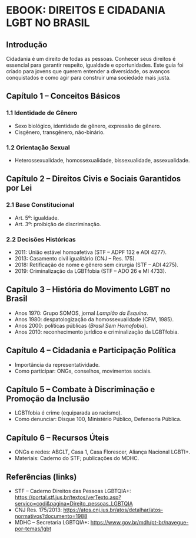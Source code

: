 # EBOOK: DIREITOS E CIDADANIA LGBT NO BRASIL

## Introdução
Cidadania é um direito de todas as pessoas. Conhecer seus direitos é essencial para garantir respeito, igualdade e oportunidades. Este guia foi criado para jovens que querem entender a diversidade, os avanços conquistados e como agir para construir uma sociedade mais justa.

## Capítulo 1 – Conceitos Básicos
### 1.1 Identidade de Gênero
- Sexo biológico, identidade de gênero, expressão de gênero.
- Cisgênero, transgênero, não-binário.

### 1.2 Orientação Sexual
- Heterossexualidade, homossexualidade, bissexualidade, assexualidade.

## Capítulo 2 – Direitos Civis e Sociais Garantidos por Lei
### 2.1 Base Constitucional
- Art. 5º: igualdade.
- Art. 3º: proibição de discriminação.

### 2.2 Decisões Históricas
- 2011: União estável homoafetiva (STF – ADPF 132 e ADI 4277).
- 2013: Casamento civil igualitário (CNJ – Res. 175).
- 2018: Retificação de nome e gênero sem cirurgia (STF – ADI 4275).
- 2019: Criminalização da LGBTfobia (STF – ADO 26 e MI 4733).

## Capítulo 3 – História do Movimento LGBT no Brasil
- Anos 1970: Grupo SOMOS, jornal *Lampião da Esquina*.
- Anos 1980: despatologização da homossexualidade (CFM, 1985).
- Anos 2000: políticas públicas (*Brasil Sem Homofobia*).
- Anos 2010: reconhecimento jurídico e criminalização da LGBTfobia.

## Capítulo 4 – Cidadania e Participação Política
- Importância da representatividade.
- Como participar: ONGs, conselhos, movimentos sociais.

## Capítulo 5 – Combate à Discriminação e Promoção da Inclusão
- LGBTfobia é crime (equiparada ao racismo).
- Como denunciar: Disque 100, Ministério Público, Defensoria Pública.

## Capítulo 6 – Recursos Úteis
- ONGs e redes: ABGLT, Casa 1, Casa Florescer, Aliança Nacional LGBTI+.
- Materiais: Caderno do STF; publicações do MDHC.

## Referências (links)
- STF – Caderno Direitos das Pessoas LGBTQIA+: https://portal.stf.jus.br/textos/verTexto.asp?servico=codi&pagina=Direito_pessoas_LGBTQIA
- CNJ Res. 175/2013: https://atos.cnj.jus.br/atos/detalhar/atos-normativos?documento=1988
- MDHC – Secretaria LGBTQIA+: https://www.gov.br/mdh/pt-br/navegue-por-temas/lgbt
